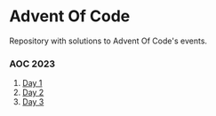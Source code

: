 # Advent Of Code
Repository with solutions to Advent Of Code's events.
### AOC 2023
1. [Day 1](src/AOC%202023/Day%201)
2. [Day 2](src/AOC%202023/Day%202)
3. [Day 3](src/AOC%202023/Day%203)